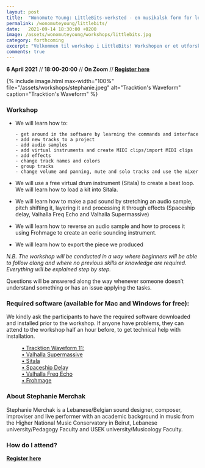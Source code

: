 ```yaml
---
layout: post
title:  "Wonomute Young: LittleBits-verksted - en musikalsk form for lego"
permalink: /wonomuteyoung/littlebits/
date:   2021-09-14 18:30:00 +0200
image: /assets/wonomuteyoung/workshops/littlebits.jpg
category: forthcoming
excerpt: "Velkommen til workshop i LittleBits! Workshopen er et utforskende og hyggelig kurs som ikke krever noen forkunnskaper. LittleBits er et byggesett for å lage en synth. Workshopen er for jenter og ikke-binære i alderen 12-18 år og passer for alle som er nysgjerrige og har en utforskende spire i magen"
comments: true
---
```



**6 April 2021** // **18:00-20:00** // **On Zoom** // <strong><a href="https://nettskjema.no/a/192743#/page/1">Register here</a></strong>

{% include image.html
max-width="100%" file="/assets/workshops/stephanie.jpeg" alt="Tracktion's Waveform"
caption="Tracktion's Waveform" %}

### Workshop

- We will learn how to:

      - get around in the software by learning the commands and interface
      - add new tracks to a project
      - add audio samples
      - add virtual instruments and create MIDI clips/import MIDI clips
      - add effects
      - change track names and colors
      - group tracks
      - change volume and panning, mute and solo tracks and use the mixer
- We will use a free virtual drum instrument (Sitala) to create a beat loop. We will learn how to load a kit into Sitala.
- We will learn how to make a pad sound by stretching an audio sample, pitch shifting it, layering it and processing it through effects (Spaceship delay, Valhalla Freq Echo and Valhalla Supermassive)
- We will learn how to reverse an audio sample and how to process it using Frohmage to create an eerie sounding instrument.
- We will learn how to export the piece we produced

*N.B. The workshop will be conducted in a way where beginners will be able to follow along and where no previous skills or knowledge are required. Everything will be explained step by step.*

Questions will be answered along the way whenever someone doesn’t understand something or has an issue applying the tasks.

### Required software (available for Mac and Windows for free):
We kindly ask the participants to have the required software downloaded and installed prior to the workshop. If anyone have problems, they can attend to the workshop half an hour before, to get technical help with installation.


<p style="margin-left: 40px;"><a href="https://marketplace.tracktion.com/free-daw">• Tracktion Waveform 11:</a><br />
<a href="https://valhalladsp.com/shop/reverb/valhalla-supermassive/">• Valhalla Supermassive</a><br />
<a href="https://decomposer.de/sitala/">• Sitala</a><br />
<a href="https://www.musicalentropy.com/SpaceshipDelay.html">• Spaceship Delay</a><br />
<a href="https://valhalladsp.com/shop/delay/valhalla-freq-echo/">• Valhalla Freq Echo</a><br />
<a href="https://www.ohmforce.com/frohmage">• Frohmage</a></p>


### About Stephanie Merchak

Stephanie Merchak is a Lebanese/Belgian sound designer, composer, improviser and live performer with an academic background in music from the Higher National Music Conservatory in Beirut, Lebanese university/Pedagogy Faculty and USEK university/Musicology Faculty.

### How do I attend?
<strong><a href="https://nettskjema.no/a/192743#/page/1">Register here</a></strong>



